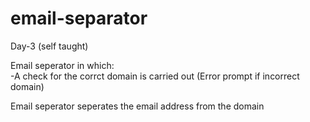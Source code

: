 # email-separator
Day-3 (self taught)

Email seperator in which:                                                                                 
-A check for the corrct domain is carried out (Error prompt if incorrect domain)                            
                                                                                                       
Email seperator seperates the email address from the domain
